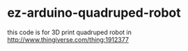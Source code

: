 # ez-arduino-quadruped-robot
this code is for 3D print quadruped robot in http://www.thingiverse.com/thing:1912377
